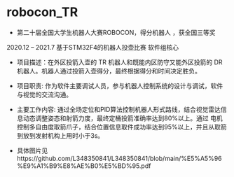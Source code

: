 # robocon_TR
- 第二十届全国大学生机器人大赛ROBOCON，得分机器人 ，获全国三等奖

2020.12 – 2021.7 基于STM32F4的机器人投壶比赛 软件组核心
- 项目描述：在外区投箭入壶的 TR 机器人和既能内区防守又能外区投箭的 DR 机器人。机器人通过投箭入壶得分，最终根据得分和时间决定胜负。 

- 项目职责: 作为软件主要调试人员，参与机器人控制系统的设计与调试，软件与视觉的交流沟通。 

- 主要工作内容: 通过全场定位和PID算法控制机器人形式路线，结合视觉雷达信息动态调整姿态和射箭力度，最终定桶投箭准确率达到80%以上。通过 电机控制多自由度取箭爪子，结合位置信息取件成功率达到95%以上，并且从取箭到放到发射机构上用时小于3s。 

- 具体图片见https://github.com/L348350841/L348350841/blob/main/%E5%A5%96%E9%A1%B9%E8%AE%B0%E5%BD%95.pdf
